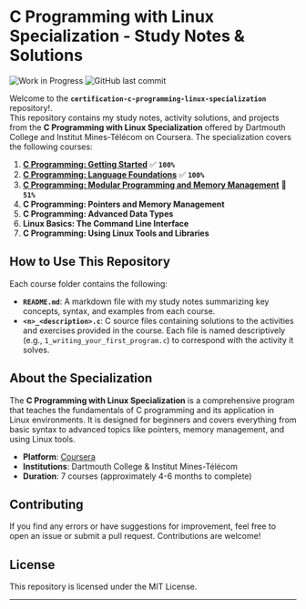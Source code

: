 # C Programming with Linux Specialization - Study Notes & Solutions

![Work in Progress](https://img.shields.io/badge/Status-work%20in%20progress-yellow)
![GitHub last commit](https://img.shields.io/github/last-commit/lendzeg/certificate-c-programming-with-linux-specialization)
<!-- 
![C Programming](https://img.shields.io/badge/Language-C-blue)
![Linux](https://img.shields.io/badge/OS-Linux-orange)
![Coursera](https://img.shields.io/badge/Platform-Coursera-success)
-->

Welcome to the **`certification-c-programming-linux-specialization`** repository!.  
This repository contains my study notes, activity solutions, and projects from the **C Programming with Linux Specialization** offered by Dartmouth College and Institut Mines-Télécom on Coursera. The specialization covers the following courses:

1. [**C Programming: Getting Started**](./course-1-getting-started/) ✅ **`100%`**
2. [**C Programming: Language Foundations**](./course-2-language-foundations/) ✅ **`100%`**
3. [**C Programming: Modular Programming and Memory Management**](./course-3-modular-programming-memory-management/) 📌 **`51%`**
4. **C Programming: Pointers and Memory Management**
5. **C Programming: Advanced Data Types**
6. **Linux Basics: The Command Line Interface**
7. **C Programming: Using Linux Tools and Libraries**


## How to Use This Repository

Each course folder contains the following:
- **`README.md`**: A markdown file with my study notes summarizing key concepts, syntax, and examples from each course.
- **`<n>_<description>.c`**: C source files containing solutions to the activities and exercises provided in the course. Each file is named descriptively (e.g., `1_writing_your_first_program.c`) to correspond with the activity it solves.


## About the Specialization

The **C Programming with Linux Specialization** is a comprehensive program that teaches the fundamentals of C programming and its application in Linux environments. It is designed for beginners and covers everything from basic syntax to advanced topics like pointers, memory management, and using Linux tools.

- **Platform**: [Coursera](https://www.coursera.org)
- **Institutions**: Dartmouth College & Institut Mines-Télécom
- **Duration**: 7 courses (approximately 4-6 months to complete)


## Contributing

If you find any errors or have suggestions for improvement, feel free to open an issue or submit a pull request. Contributions are welcome!


## License

This repository is licensed under the MIT License.

---


